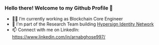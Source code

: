 ### Hello there! Welcome to my Github Profile 👋

- 👨‍💼️ I’m currently working as Blockchain Core Engineer
- 🔭 I'm part of the Research Team building [Hypersign Identity Network](https://github.com/hypersign-protocol/hid-node)
- 📫 Connect with me on LinkedIn: https://www.linkedin.com/in/arnabghose997/
